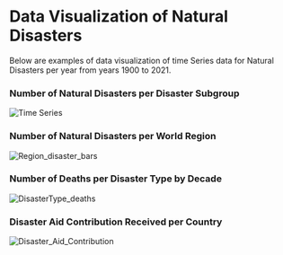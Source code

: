 # Data Visualization of Natural Disasters
Below are examples of data visualization of time Series data for Natural Disasters per year from years 1900 to 2021.

### Number of Natural Disasters per Disaster Subgroup

![Time Series](https://github.com/Lucy-Moctezuma/Time-Series-Data-Visualization/assets/95002493/e9136207-34cd-4131-8851-580af31aa546)

### Number of Natural Disasters per World Region

![Region_disaster_bars](https://github.com/Lucy-Moctezuma/Time-Series-Data-Visualization/assets/95002493/5fc92f97-a0be-4701-abd0-39abd3d23a0d)

### Number of Deaths per Disaster Type by Decade

![DisasterType_deaths](https://github.com/Lucy-Moctezuma/Time-Series-Data-Visualization/assets/95002493/f81c3226-049f-46c2-9cac-65d226eb23e1)

### Disaster Aid Contribution Received per Country

![Disaster_Aid_Contribution](https://github.com/Lucy-Moctezuma/Time-Series-Data-Visualization/assets/95002493/1f498468-2747-4abe-8c7a-96287d4d787e)


